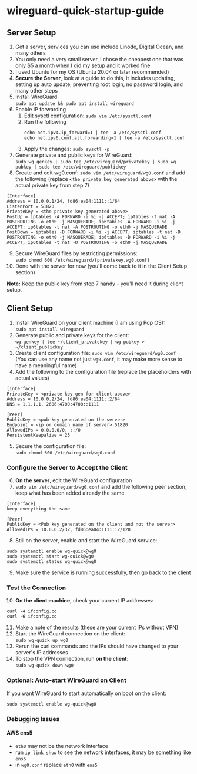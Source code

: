 # wireguard-quick-startup-guide

## Server Setup
1. Get a server, services you can use include Linode, Digital Ocean, and many others
2. You only need a very small server, I chose the cheapest one that was only $5 a month when I did my setup and it worked fine
3. I used Ubuntu for my OS (Ubuntu 20.04 or later recommended)
4. __Secure the Server__, look at a guide to do this, it includes updating, setting up auto update, preventing root login, no password login, and many other steps
5. Install WireGuard<br>
  `sudo apt update && sudo apt install wireguard`
6. Enable IP forwarding
    1. Edit sysctl configuration: `sudo vim /etc/sysctl.conf`
    2. Run the following
         ```
         echo net.ipv4.ip_forward=1 | tee -a /etc/sysctl.conf
         echo net.ipv6.conf.all.forwarding=1 | tee -a /etc/sysctl.conf
         ```
    3. Apply the changes: `sudo sysctl -p`
7. Generate private and public keys for WireGuard:<br>
`sudo wg genkey | sudo tee /etc/wireguard/privatekey | sudo wg pubkey | sudo tee /etc/wireguard/publickey`
8. Create and edit wg0.conf: `sudo vim /etc/wireguard/wg0.conf` and add the following (replace `<the private key generated above>` with the actual private key from step 7)
```
[Interface]
Address = 10.0.0.1/24, fd86:ea04:1111::1/64
ListenPort = 51820
PrivateKey = <the private key generated above>
PostUp = iptables -A FORWARD -i %i -j ACCEPT; iptables -t nat -A POSTROUTING -o eth0 -j MASQUERADE; ip6tables -A FORWARD -i %i -j ACCEPT; ip6tables -t nat -A POSTROUTING -o eth0 -j MASQUERADE
PostDown = iptables -D FORWARD -i %i -j ACCEPT; iptables -t nat -D POSTROUTING -o eth0 -j MASQUERADE; ip6tables -D FORWARD -i %i -j ACCEPT; ip6tables -t nat -D POSTROUTING -o eth0 -j MASQUERADE
```
9. Secure WireGuard files by restricting permissions:<br>
`sudo chmod 600 /etc/wireguard/{privatekey,wg0.conf}`
10. Done with the server for now (you'll come back to it in the Client Setup section)

**Note:** Keep the public key from step 7 handy - you'll need it during client setup.
## Client Setup
1. Install WireGuard on your client machine (I am using Pop OS):<br>
`sudo apt install wireguard`
2. Generate public and private keys for the client:<br>
`wg genkey | tee ~/client_privatekey | wg pubkey > ~/client_publickey`
3. Create client configuration file: `sudo vim /etc/wireguard/wg0.conf`<br>
(You can use any name not just `wg0.conf`, it may make more sense to have a meaningful name)
4. Add the following to the configuration file (replace the placeholders with actual values)
```
[Interface]
PrivateKey = <private key gen for client above>
Address = 10.0.0.2/24, fd86:ea04:1111::2/64
DNS = 1.1.1.1, 2606:4700:4700::1111

[Peer]
PublicKey = <pub key generated on the server>
Endpoint = <ip or domain name of server>:51820
AllowedIPs = 0.0.0.0/0, ::/0
PersistentKeepalive = 25
```
5. Secure the configuration file:<br>
`sudo chmod 600 /etc/wireguard/wg0.conf`

### Configure the Server to Accept the Client
6. __On the server__, edit the WireGuard configuration
7. `sudo vim /etc/wireguard/wg0.conf` and add the following peer section, keep what has been added already the same
```
[Interface]
keep everything the same

[Peer]
PublicKey = <Pub key generated on the client and not the server>
AllowedIPs = 10.0.0.2/32, fd86:ea04:1111::2/128
```
8. Still on the server, enable and start the WireGuard service:
```
sudo systemctl enable wg-quick@wg0
sudo systemctl start wg-quick@wg0
sudo systemctl status wg-quick@wg0
```
9. Make sure the service is running successfully, then go back to the client

### Test the Connection
10. __On the client machine__, check your current IP addresses:
```
curl -4 ifconfig.co
curl -6 ifconfig.co
```
11. Make a note of the results (these are your current IPs without VPN)
12. Start the WireGuard connection on the client:<br>
`sudo wg-quick up wg0`
13. Rerun the curl commands and the IPs should have changed to your server's IP addresses
14. To stop the VPN connection, run __on the client__:<br>
`sudo wg-quick down wg0`

### Optional: Auto-start WireGuard on Client
If you want WireGuard to start automatically on boot on the client:
```
sudo systemctl enable wg-quick@wg0
```
### Debugging Issues
#### AWS ens5
- `eth0` may not be the network interface
- run `ip link show` to see the network interfaces, it may be something like `ens5`
- in `wg0.conf` replace `eth0` with `ens5`
